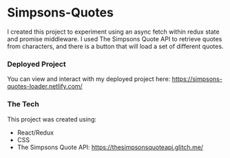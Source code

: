 # Simpsons-Quotes

I created this project to experiment using an async fetch within redux state and promise middleware. I used The Simpsons Quote API to retrieve quotes from characters, and there is a button that will load a set of different quotes.

### Deployed Project ###
You can view and interact with my deployed project here: https://simpsons-quotes-loader.netlify.com/

### The Tech ###
This project was created using:
* React/Redux
* CSS
* The Simpsons Quote API: https://thesimpsonsquoteapi.glitch.me/
